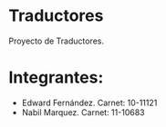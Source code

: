 # Traductores
Proyecto de Traductores.

# Integrantes:
  - Edward Fernández. Carnet: 10-11121
  - Nabil Marquez.    Carnet: 11-10683
